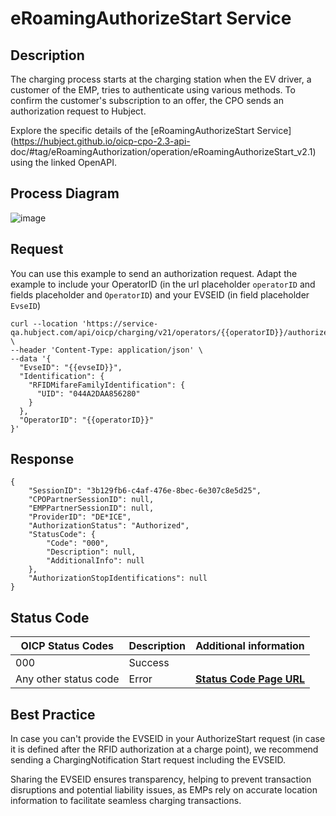 
# eRoamingAuthorizeStart Service

## Description

The charging process starts at the charging station when the EV driver, a
customer of the EMP, tries to authenticate using various methods. To confirm
the customer's subscription to an offer, the CPO sends an authorization
request to Hubject.

Explore the specific details of the [eRoamingAuthorizeStart
Service](https://hubject.github.io/oicp-cpo-2.3-api-
doc/#tag/eRoamingAuthorization/operation/eRoamingAuthorizeStart_v2.1) using
the linked OpenAPI.

## Process Diagram
![image](https://github.com/FirasHubject/OICP23_Integration_Guide/assets/135227574/afd41ed6-d89c-4951-92f9-3a3c14241b2c)

## Request

You can use this example to send an authorization request. Adapt the example
to include your OperatorID (in the url placeholder `operatorID` and fields
placeholder and `OperatorID`) and your EVSEID (in field placeholder `EvseID`)

    
    
    curl --location 'https://service-qa.hubject.com/api/oicp/charging/v21/operators/{{operatorID}}/authorize/start' \
    --header 'Content-Type: application/json' \
    --data '{
      "EvseID": "{{evseID}}",
      "Identification": {
        "RFIDMifareFamilyIdentification": {
          "UID": "044A2DAA856280"
        }
      },
      "OperatorID": "{{operatorID}}"
    }'

## Response

    
    
    {
        "SessionID": "3b129fb6-c4af-476e-8bec-6e307c8e5d25",
        "CPOPartnerSessionID": null,
        "EMPPartnerSessionID": null,
        "ProviderID": "DE*ICE",
        "AuthorizationStatus": "Authorized",
        "StatusCode": {
            "Code": "000",
            "Description": null,
            "AdditionalInfo": null
        },
        "AuthorizationStopIdentifications": null
    }

## Status Code

 | OICP Status Codes | Description | Additional information |
| ----------------- | ----------- | ----------------------
| 000               | Success     |                        |
| Any other status code | Error   |  **[Status Code Page URL](https://github.com/hubject/OICP23_Integration_Guide/blob/main/04_Definitions/OICP-status-code.md)** |

  
## Best Practice

In case you can't provide the EVSEID in your AuthorizeStart request (in case it is defined after the RFID authorization at
a charge point), we recommend sending a ChargingNotification Start request
including the EVSEID.

Sharing the EVSEID ensures transparency, helping to prevent transaction
disruptions and potential liability issues, as EMPs rely on accurate location
information to facilitate seamless charging transactions.


